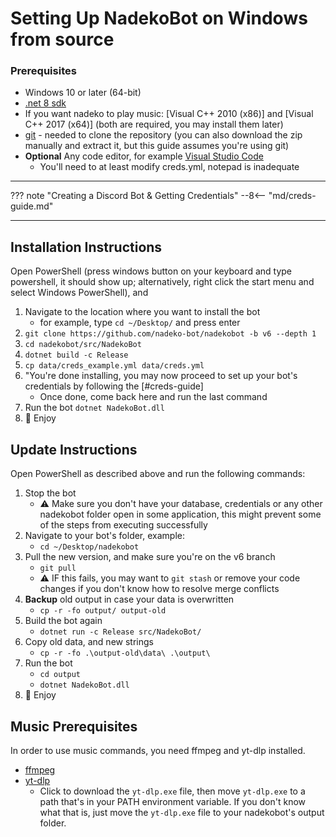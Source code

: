 # Setting Up NadekoBot on Windows from source

### Prerequisites

- Windows 10 or later (64-bit)
- [.net 8 sdk](https://dotnet.microsoft.com/download/dotnet/8.0)
- If you want nadeko to play music: [Visual C++ 2010 (x86)] and [Visual C++ 2017 (x64)] (both are required, you may install them later)
- [git](https://git-scm.com/downloads) - needed to clone the repository (you can also download the zip manually and extract it, but this guide assumes you're using git)
- **Optional** Any code editor, for example [Visual Studio Code](https://code.visualstudio.com/Download)
    - You'll need to at least modify creds.yml, notepad is inadequate

---

??? note "Creating a Discord Bot & Getting Credentials"
    --8<-- "md/creds-guide.md"

---

## Installation Instructions

Open PowerShell (press windows button on your keyboard and type powershell, it should show up; alternatively, right click the start menu and select Windows PowerShell), and

1. Navigate to the location where you want to install the bot
    - for example, type `cd ~/Desktop/` and press enter
2. `git clone https://github.com/nadeko-bot/nadekobot -b v6 --depth 1`
3. `cd nadekobot/src/NadekoBot`
4. `dotnet build -c Release`
5. `cp data/creds_example.yml data/creds.yml`
6. "You're done installing, you may now proceed to set up your bot's credentials by following the [#creds-guide]
    - Once done, come back here and run the last command
6. Run the bot `dotnet NadekoBot.dll`
7. 🎉 Enjoy

## Update Instructions

Open PowerShell as described above and run the following commands:

1. Stop the bot
    - ⚠️ Make sure you don't have your database, credentials or any other nadekobot folder open in some application, this might prevent some of the steps from executing successfully
2. Navigate to your bot's folder, example:
    - `cd ~/Desktop/nadekobot`
3. Pull the new version, and make sure you're on the v6 branch
    - `git pull`
    - ⚠️ IF this fails, you may want to `git stash` or remove your code changes if you don't know how to resolve merge conflicts
4. **Backup** old output in case your data is overwritten
    - `cp -r -fo output/ output-old`
5. Build the bot again
    - `dotnet run -c Release src/NadekoBot/`
6. Copy old data, and new strings
    - `cp -r -fo .\output-old\data\ .\output\`
7. Run the bot
    - `cd output`
    - `dotnet NadekoBot.dll`
8. 🎉 Enjoy

## Music Prerequisites

In order to use music commands, you need ffmpeg and yt-dlp installed.

- [ffmpeg]
- [yt-dlp]
    - Click to download the `yt-dlp.exe` file, then move `yt-dlp.exe` to a path that's in your PATH environment variable. If you don't know what that is, just move the `yt-dlp.exe` file to your nadekobot's output folder.

[.net]: https://dotnet.microsoft.com/download/dotnet/8.0
[ffmpeg]: https://github.com/GyanD/codexffmpeg/releases/latest
[yt-dlp]: https://github.com/yt-dlp/yt-dlp/releases/latest
